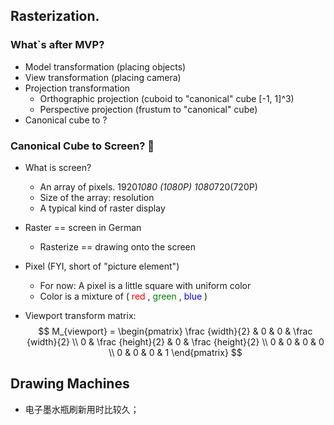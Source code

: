 ## Rasterization.

### What`s after MVP?
- Model transformation (placing objects)
- View transformation (placing camera)
- Projection transformation
  - Orthographic projection (cuboid to "canonical" cube [-1, 1]^3)
  - Perspective projection (frustum to "canonical" cube)
- Canonical cube to ?

### Canonical Cube to Screen? 📝
- What is screen?
  - An array of pixels. 1920*1080 (1080P) 1080*720(720P)
  - Size of the array: resolution
  - A typical kind of raster display
- Raster == screen in German
  - Rasterize == drawing onto the screen
- Pixel (FYI, short of "picture element")
  - For now: A pixel is a little square with uniform color
  - Color is a mixture of ( <font color='red'> red </font>, <font color='green'> green </font>, <font color='blue'> blue </font>) 

- Viewport transform matrix:
$$
M_{viewport} = 
\begin{pmatrix} 
\frac {width}{2} & 0 & 0 & \frac {width}{2} \\ 
0 & \frac {height}{2} & 0 & \frac {height}{2} \\
0 & 0 & 0 & 0 \\
0 & 0 & 0 & 1
\end{pmatrix}
$$

## Drawing Machines
- 电子墨水瓶刷新用时比较久；